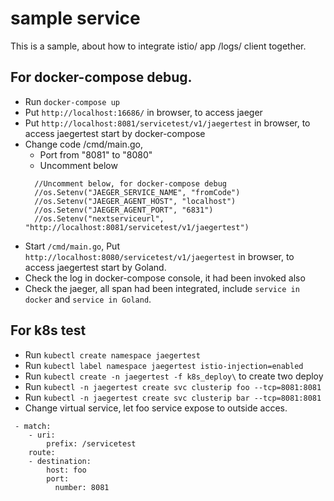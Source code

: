 # sample service
This is a sample, about how to integrate  istio/ app /logs/ client together.

## For docker-compose debug.
- Run `docker-compose up`
- Put `http://localhost:16686/` in browser, to access jaeger
- Put `http://localhost:8081/servicetest/v1/jaegertest` in browser, to access jaegertest start by docker-compose
- Change code /cmd/main.go, 
  - Port from "8081" to "8080"
  - Uncomment below
  ```
  	//Uncomment below, for docker-compose debug
  	//os.Setenv("JAEGER_SERVICE_NAME", "fromCode")
  	//os.Setenv("JAEGER_AGENT_HOST", "localhost")
  	//os.Setenv("JAEGER_AGENT_PORT", "6831")
  	//os.Setenv("nextserviceurl", "http://localhost:8081/servicetest/v1/jaegertest")
  ```
- Start `/cmd/main.go`, Put `http://localhost:8080/servicetest/v1/jaegertest` in browser, to access jaegertest start by Goland.
- Check the log in docker-compose console, it had been invoked also
- Check the jaeger, all span had been integrated, include `service in docker` and `service in Goland`.

## For k8s test
- Run `kubectl create namespace jaegertest`
- Run `kubectl label namespace jaegertest istio-injection=enabled`
- Run `kubectl create -n jaegertest -f k8s_deploy\` to create two deploy
- Run `kubectl -n jaegertest create svc clusterip foo --tcp=8081:8081 `
- Run `kubectl -n jaegertest create svc clusterip bar --tcp=8081:8081 `
- Change virtual service, let foo service expose to outside acces.
```
 - match:
    - uri:
        prefix: /servicetest
    route:
    - destination:
        host: foo
        port:
          number: 8081

```

